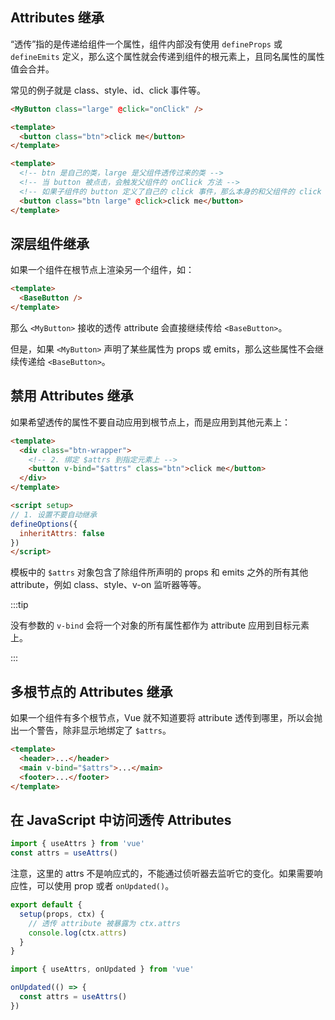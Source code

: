 ## Attributes 继承

“透传”指的是传递给组件一个属性，组件内部没有使用 `defineProps` 或 `defineEmits` 定义，那么这个属性就会传递到组件的根元素上，且同名属性的属性值会合并。

常见的例子就是 class、style、id、click 事件等。

```html title="父组件"
<MyButton class="large" @click="onClick" />
```

```html title="子组件"
<template>
  <button class="btn">click me</button>
</template>
```

```html title="子组件实际情况"
<template>
  <!-- btn 是自己的类，large 是父组件透传过来的类 -->
  <!-- 当 button 被点击，会触发父组件的 onClick 方法 -->
  <!-- 如果子组件的 button 定义了自己的 click 事件，那么本身的和父组件的 click 事件都会被触发 -->
  <button class="btn large" @click>click me</button>
</template>
```

## 深层组件继承

如果一个组件在根节点上渲染另一个组件，如：

```html title="MyButton 组件"
<template>
  <BaseButton />
</template>
```

那么 `<MyButton>` 接收的透传 attribute 会直接继续传给 `<BaseButton>`。

但是，如果 `<MyButton>` 声明了某些属性为 props 或 emits，那么这些属性不会继续传递给 `<BaseButton>`。

## 禁用 Attributes 继承

如果希望透传的属性不要自动应用到根节点上，而是应用到其他元素上：

```html
<template>
  <div class="btn-wrapper">
    <!-- 2. 绑定 $attrs 到指定元素上 -->
    <button v-bind="$attrs" class="btn">click me</button>
  </div>
</template>

<script setup>
// 1. 设置不要自动继承
defineOptions({
  inheritAttrs: false
})
</script>
```

模板中的 `$attrs` 对象包含了除组件所声明的 props 和 emits 之外的所有其他 attribute，例如 class、style、v-on 监听器等等。

:::tip

没有参数的 `v-bind` 会将一个对象的所有属性都作为 attribute 应用到目标元素上。

:::

## 多根节点的 Attributes 继承

如果一个组件有多个根节点，Vue 就不知道要将 attribute 透传到哪里，所以会抛出一个警告，除非显示地绑定了 `$attrs`。

```html title="CustomLayout 组件"
<template>
  <header>...</header>
  <main v-bind="$attrs">...</main>
  <footer>...</footer>
</template>
```

## 在 JavaScript 中访问透传 Attributes

```js
import { useAttrs } from 'vue'
const attrs = useAttrs()
```

注意，这里的 attrs 不是响应式的，不能通过侦听器去监听它的变化。如果需要响应性，可以使用 prop 或者 `onUpdated()`。

```js title="prop 方案"
export default {
  setup(props, ctx) {
    // 透传 attribute 被暴露为 ctx.attrs
    console.log(ctx.attrs)
  }
}
```

```js title="onUpdated 方案"
import { useAttrs, onUpdated } from 'vue'

onUpdated(() => {
  const attrs = useAttrs()
})
```
